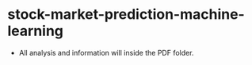 # stock-market-prediction-machine-learning
- All analysis and information will inside the PDF folder.
